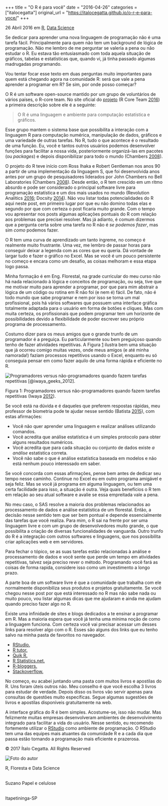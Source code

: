 +++
title = "O R é para você"
date = "2016-04-26"
categories = ["italocegatta"]
original_url = "https://italocegatta.github.io/o-r-e-para-voce/"
+++

<p id="main" class="hasCover">
<article class="post">
<time> 26 Abril 2016 </time> <span>em</span>
<a class="category-link" href="https://italocegatta.github.io/categories/r">R</a>,
<a class="category-link" href="https://italocegatta.github.io/categories/data-science">Data
Science</a>

<p>
Se dedicar para aprender uma nova linguagem de programação não é uma
tarefa fácil. Principalmente para quem não tem um background de lógica
de programação. Não me lembro de me perguntar se valeria a pena ou não
estudar o R. Eu estava tão entusiasmado com toda aquela situação de
gráficos, tabelas e estatísticas que, quando vi, já tinha passado
algumas madrugadas programando.
</p>
<p>
Vou tentar focar esse texto em duas perguntas muito importantes para
quem está chegando agora na comunidade R: será que vale a pena aprender
a programar em R? Se sim, por onde posso começar?
</p>
<p>
O R é um software open-source mantido por um grupo de voluntários de
vários países, o R-core team. No site oficial do
<a href="https://www.r-project.org/">projeto</a> <span
class="citation">(R Core Team
<a href="https://italocegatta.github.io/o-r-e-para-voce/#ref-r_development_core_team_r:_2016">2016</a>)</span>
a primeira descrição sobre ele é a seguinte:
</p>
<blockquote>
<p>
O R é uma linguagem e ambiente para computação estatística e gráficos.
</p>
</blockquote>
<p>
Esse grupo mantem o sistema base que possibilita a interação com a
linguagem R para computação numérica, manipulação de dados, gráficos e
uma variedade de outras tarefas. No R, tudo o que acontece é o resultado
de uma função. Eu, você e tantos outros usuários podemos desenvolver
funções para facilitar a nossa vida, posteriormente organizá-las em
pacotes (ou <em>packages</em>) e depois disponibilizar para todo o mundo
<span class="citation">(Chambers
<a href="https://italocegatta.github.io/o-r-e-para-voce/#ref-chambers_software_2008">2008</a>)</span>.
</p>
<p>
O projeto do R teve início com Ross Ihaka e Robert Gentleman nos anos 90
a partir de uma implementação da linguagem S, que foi desenvolvida anos
antes por um grupo de pesquisadores liderados por John Chambers no Bell
Laboratories <span class="citation">(Chambers
<a href="https://italocegatta.github.io/o-r-e-para-voce/#ref-chambers_software_2008">2008</a>)</span>.
Desde então, o R tem crescido em um ritmo absurdo e pode ser considerado
o principal software livre para programação estatística e um dos mais
usados no mundo <span class="citation">(Revolution Analitics
<a href="https://italocegatta.github.io/o-r-e-para-voce/#ref-revolution_analitics_rs_2016">2016</a>;
Docsity
<a href="https://italocegatta.github.io/o-r-e-para-voce/#ref-docsity_statistical_2014">2014</a>)</span>.
Não vou listar todas potencialidades do R aqui neste post, em primeiro
lugar por que eu não domino todas elas e segundo por que com certeza o
post ficaria muito grande. Com o tempo vou apresentar nos posts algumas
aplicações pontuais do R com relação aos problemas que precisei
resolver. Mas já adianto, é comum dizermos que a pergunta certa sobre
uma tarefa no R não é <em>se podemos fazer</em>, mas sim <em>como</em>
podemos fazer.
</p>

<p>
O R tem uma curva de aprendizado um tanto íngreme, no começo é realmente
muito frustrante. Uma vez, me lembro de passar horas para conseguir
deixar a legenda com as cores que eu queria. Dá vontade de largar tudo e
fazer o gráfico no Excel. Mas se você é um pouco persistente no começo e
encara como um desafio, as coisas melhoram e essa etapa logo passa.
</p>
<p>
Minha formação é em Eng. Florestal, na grade curricular do meu curso não
há nada relacionado à lógica e conceitos de programação, ou seja, tive
que me motivar muito para aprender a programar, por que para mim
abstrair a lógica de um código ou rotina em R não foi (e nem é) fácil.
De fato, não é todo mundo que sabe programar e nem por isso se torna um
mal profissional, pois há vários softwares que possuem uma interface
gráfica totalmente adaptada para o usuário em forma de botões e cliques.
Mas com muita certeza, os profissionais que podem programar tem um
horizonte de possibilidades devido a flexibilidade de poder escrever seu
próprio programa de processamento.
</p>
<p>
Costumo dizer para os meus amigos que o grande trunfo de um programador
é a preguiça. Eu particularmente sou bem preguiçoso quando tenho de
fazer atividades repetitivas. A Figura
<a href="https://italocegatta.github.io/o-r-e-para-voce/#fig:geek-task">1</a>
ilustra bem uma situação que já ocorreu comigo muitas vezes, onde meus
amigos (e até minha namorada!) faziam processos repetitivos usando o
Excel, enquanto eu só conseguia pensar em como fazer aquilo de uma forma
rápida e eficiente no R.
</p>
<span id="fig:geek-task"></span>
<img src="http://i.imgur.com/e8otnTl.png" alt="Programadores versus n&#xE3;o-programadores quando fazem tarefas repetitivas [@iwaya_geeks_2012].">
<p class="caption">
Figura 1: Programadores versus não-programadores quando fazem tarefas
repetitivas <span class="citation">(Iwaya
<a href="https://italocegatta.github.io/o-r-e-para-voce/#ref-iwaya_geeks_2012">2012</a>)</span>.
</p>

<p>
Se você está na dúvida e é daqueles que preferem respostas rápidas, meu
professor de biometria pode te ajudar nesse sentido <span
class="citation">(Batista
<a href="https://italocegatta.github.io/o-r-e-para-voce/#ref-batista_curso_2015">2015</a>)</span>,
com estas afirmações:
</p>
<ul>
<li>
Você não quer aprender uma linguagem e realizar análises utilizando
comandos.
</li>
<li>
Você acredita que análise estatística é um simples protocolo para obter
alguns resultados numéricos.
</li>
<li>
Você acredita que para cada situação ou conjunto de dados existe <em>a
análise</em> estatística correta.
</li>
<li>
Você não sabe o que é análise estatística baseada em modelos e não está
nenhum pouco interessado em saber.
</li>
</ul>
<p>
Se você concorda com essas afirmações, pense bem antes de dedicar seu
tempo nesse caminho. Continue no Excel eu em outro programa amigável e
seja feliz. Mas se você já programa em alguma linguagem, ou tem uma
certa facilidade para isso, a situação é outra. Veja quais benefícios o
R tem em relação ao seu atual software e avalie se essa empreitada vale
a pena.
</p>
<p>
No meu caso, o SAS resolve a maioria dos problemas relacionados ao
processamento de dados e análise estatística de um florestal. Então, a
decisão nesse sentido tem que ser bem pontual e depende essencialmente
das tarefas que você realiza. Para mim, o R sai na frente por ser uma
linguagem livre e com um grupo de desenvolvedores muito grande, o que
possibilita a criação de diversas funcionalidades de vanguarda. Outro
trunfo do R é a integração com outros softwares e linguagens, que nos
possibilita criar aplicações web e em servidores.
</p>
<p>
Para fechar o tópico, se as suas tarefas estão relacionadas à análise e
processamento de dados e você sente que perde um tempo em atividades
repetitivas, talvez seja preciso rever o método. Programando você fará
as coisas de forma rapida, considere isso como um investimento a longo
prazo.
</p>

<p>
A parte boa de um software livre é que a comunidade que trabalha com ele
normalmente disponibiliza seus produtos e projetos gratuitamente. Se
você chegou nesse post por que está interessado no R mas não sabe nada
ou muito pouco, vou listar algumas dicas que me ajudaram e ainda me
ajudam quando preciso fazer algo no R.
</p>
<p>
Existe uma infinidade de sites e blogs dedicados a te ensinar a
programar em R. Mas a maioria espera que você já tenha uma mínima noção
de como a linguagem funciona. Com certeza você vai precisar acessar um
desses links para resolver algo com o R. Esses são alguns dos links que
eu tenho salvo na minha pasta de favoritos no navegador.
</p>
<ul>
<li>
<a href="https://www.rstudio.com/online-learning/">RStudio.</a>
</li>
<li>
<a href="http://www.r-tutor.com/%22%20target=%22_blank">R tutor.</a>
</li>
<li>
<a href="http://www.statmethods.net/">Quik R.</a>
</li>
<li>
<a href="http://rstatistics.net/">R Statistics.net.</a>
</li>
<li>
<a href="http://www.r-bloggers.com/">R-bloggers.</a>
</li>
<li>
<a href="http://stackoverflow.com/tags/r">Stackoverflow.</a>
</li>
</ul>

<p>
No começo, eu acabei juntando uma pasta com muitos livros e apostilas do
R. Uns foram úteis outros não. Meu conselho é que você escolha 3 livros
para estudar de verdade. Depois disso os livros vão servir apenas para
consultas de questões muito específicas. Segue algumas sugestões de
livros e apostilas disponíveis gratuitamente na web.
</p>

<p>
A interface gráfica do R é bem simples. Acostume-se, isso não mudar. Mas
felizmente muitas empresas desenvolveram ambientes de desenvolvimento
integrado para facilitar a vida do usuário. Nesse sentido, eu recomendo
fortemente utilizar o <a href="https://www.rstudio.com/">RStudio</a>
como ambiente de programação. O RStudio tem uma das equipes mais
atuantes da comunidade R e a cada dia que passa estão tornando a
programação mais eficiente e prazerosa.
</p>

</article>
<footer id="footer" class="main-content-wrap">
<span class="copyrights"> © 2017 Ítalo Cegatta. All Rights Reserved
</span>
</footer>
</p>

<img id="about-card-picture" src="http://i.imgur.com/9MOS3vs.png" alt="Foto do autor">
<p id="about-card-bio">
R, Floresta e Data Science
</p>
<p id="about-card-job">
<i class="fa fa-briefcase"></i> <br> Suzano Papel e celulose
</p>
<p id="about-card-location">
<i class="fa fa-map-marker"></i> <br> Itapetininga-SP
</p>

